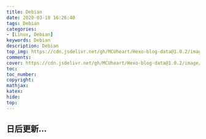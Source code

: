 ```yaml
---
title: Debian
date: 2020-03-18 16:26:40
tags: Debian
categories: 
- [Linux, Debian]
keywords: Debian
description: Debian
top_img: https://cdn.jsdelivr.net/gh/MCUheart/Hexo-blog-data@1.0.2/image/top/post-top/debian-top.jpg
comments: 
cover: https://cdn.jsdelivr.net/gh/MCUheart/Hexo-blog-data@1.0.2/image/cover/post-cover/debian-cover.jpg
toc: 
toc_number: 
copyright: 
mathjax: 
katex: 
hide:
top: 
---
```


##  日后更新...